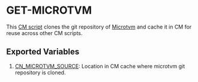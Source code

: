# GET-MICROTVM
This [CM script](https://github.com/mlcommons/ck/blob/master/cm/docs/specs/script.md) clones the git repository of [Microtvm](https://github.com/octoml/microtvm) and cache it in CM for reuse across other CM scripts.

## Exported Variables
1. [CN_MICROTVM_SOURCE](https://github.com/mlcommons/ck/blob/master/cm-mlops/script/get-microtvm/customize.py#L24): Location in CM cache where microtvm git repository is cloned. 
